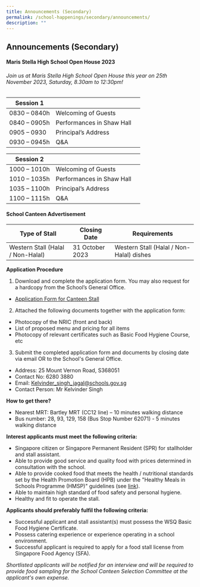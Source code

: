 ```yaml
---
title: Announcements (Secondary)
permalink: /school-happenings/secondary/announcements/
description: ""
---
```

## Announcements (Secondary)


#### Maris Stella High School Open House 2023
###### Join us at Maris Stella High School Open House this year on 25th November 2023, Saturday, 8.30am to 12:30pm!
       

| Session 1 |  |  |
| -------- | -------- | -------- |
| 0830 – 0840h     | Welcoming of Guests |     |
| 0840 – 0905h | Performances in Shaw Hall   | |
|0905 – 0930  |Principal’s Address  |  |
| 0930 – 0945h |Q&A  |  |

| Session 2 |  |  |
| -------- | -------- | -------- |
| 1000 – 1010h    | Welcoming of Guests |     |
| 1010 – 1035h | Performances in Shaw Hall   | |
|1035 – 1100h  |Principal’s Address  |  |
| 1100 – 1115h |Q&A  |  |





#### School Canteen Advertisement

| Type of Stall | Closing Date | Requirements |
| -------- | -------- | -------- |
| Western Stall (Halal / Non-Halal) | 31 October 2023 |Western Stall (Halal / Non-Halal) dishes|

**Application Procedure**

1. Download and complete the application form. You may also request for a hardcopy from the School’s General Office.
* [Application Form for Canteen Stall](/files/application%20form%20for%20canteen%20stall.pdf)

2. Attached the following documents together with the application form:
* Photocopy of the NRIC (front and back)
* List of proposed menu and pricing for all items
* Photocopy of relevant certificates such as Basic Food Hygiene Course, etc

3. Submit the completed application form and documents by closing date via email OR to the School's General Office.

* Address: 25 Mount Vernon Road, S368051
* Contact No: 6280 3880
* Email: Kelvinder_singh_jagal@schools.gov.sg
* Contact Person: Mr Kelvinder Singh 

**How to get there?**
* Nearest MRT: Bartley MRT (CC12 line) – 10 minutes walking distance
* Bus number: 28, 93, 129, 158 (Bus Stop Number 62071) - 5 minutes walking distance

**Interest applicants must meet the following criteria:**
* Singapore citizen or Singapore Permanent Resident (SPR) for stallholder and stall assistant.
* Able to provide good service and quality food with prices determined in consultation with the school.
* Able to provide cooked food that meets the health / nutritional standards set by the Health Promotion Board (HPB) under the "Healthy Meals in Schools Programme (HMSP)" guidelines (see [link](https://www.hpb.gov.sg/schools/school-programmes/healthy-meals-in-schools-programme)).
* Able to maintain high standard of food safety and personal hygiene.
* Healthy and fit to operate the stall.


**Applicants should preferably fulfil the following criteria:**
* Successful applicant and stall assistant(s) must possess the WSQ Basic Food Hygiene Certificate.
* Possess catering experience or experience operating in a school environment.
* Successful applicant is required to apply for a food stall license from Singapore Food Agency (SFA).


*Shortlisted applicants will be notified for an interview and will be required to provide food sampling for the School Canteen Selection Committee at the applicant's own expense.*